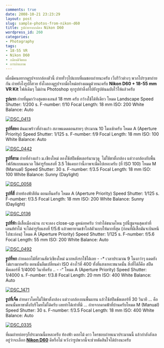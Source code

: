```yaml
---
comments: true
date: 2008-10-21 23:23:29
layout: post
slug: sample-photos-from-nikon-d60
title: รูปถ่ายจากกล้อง Nikon D60
wordpress_id: 260
categories:
- Photography
tags:
- 18-55 VR
- Nikon D60
- กล้องดิจิตอล
- การถ่ายภาพ
---
```


เผื่อมีคนอยากดูรูปจากกล้องตัวนี้ ถ่ายทั่วๆไปแบบที่ผมชอบถ่ายนะครับ เว็บรีวิวต่างๆ พวกโปรๆเขาถ่ายกัน ถ่ายยังไงรูปก็สวย ยังไงลองดูรูปจากมือใหม่อย่างผมดูด้วยนะครับ
**Nikon D60 + 18-55 mm VR Kit**
ไฟล์เดิมๆ ไม่ผ่าน Photoshop
ทุกรูปทำลิ้งก์ไปยังรูปต้นฉบับไว้ให้แล้วครับ

**รูปแรก** ถ่ายที่มุมกว้างสุดของเลนส์ 18 mm ครับ กว้างใช้ได้ทีเดียว
โหมด Landscape
Speed Shutter: 1/200 s.
F-number: f/10
Focal Length: 18 mm
ISO: 200
White Balance: Auto

[![DSC_0413](http://www.armno.in.th/wp-content/uploads/2008/10/dsc-0413-thumb.jpg)](http://www.armno.in.th/wp-content/uploads/2008/10/dsc-0413.jpg)

**รูปที่สอง** ต้นมะพร้าวที่อ่างแก้ว สภาพแดดตอนสายๆ ประมาณ 10 โมงเช้าครับ
โหมด A (Aperture Priority)
Speed Shutter: 1/125 s.
F-number: f/9
Focal Length: 18 mm
ISO: 100
White Balance: Auto

[![DSC_0442](http://www.armno.in.th/wp-content/uploads/2008/10/dsc-0442-thumb.jpg)](http://www.armno.in.th/wp-content/uploads/2008/10/dsc-0442.jpg)

**รูปที่สาม** ถ่ายที่อ่างแก้ว ม.เชียงใหม่ ลองใช้สปีดชัตเตอร์นานๆดู  ไม่ใช้ขาตั้งกล้อง แต่วางกล้องกับพื้น โฟกัสแบบแมนวล ใช้ค่ารูรับแสงที่ 3.5 ใช้แคบกว่านี้ภาพจะมืดไปเยอะครับ (ที่ ISO 100)
โหมด M (Manual)
Speed Shutter: 30 s.
F-number: f/3.5
Focal Length: 18 mm
ISO: 100
White Balance: Sunny (Daylight)

[![DSC_0058](http://www.armno.in.th/wp-content/uploads/2008/10/dsc-0058-thumb.jpg)](http://www.armno.in.th/wp-content/uploads/2008/10/dsc-0058.jpg)

**รูปที่สี่** ถ่ายท้องฟ้าสีส้ม ตอนเย็นครับ
โหมด A (Aperture Priority)
Speed Shutter: 1/125 s.
F-number: f/3.5
Focal Length: 18 mm
ISO: 200
White Balance: Sunny (Daylight)

[![DSC_0136](http://www.armno.in.th/wp-content/uploads/2008/10/dsc-0136-thumb.jpg)](http://www.armno.in.th/wp-content/uploads/2008/10/dsc-0136.jpg)

**รูปที่ห้า** ผีเสื้อเมืองน่าน กะจะลอง close-up ดูหน่อยครับ ว่าทำได้ขนาดไหน รูปนี้ซูมจนสุดเท่าที่เลนส์ทำได้ จะได้ค่ารูรับแสงที่ f/5.6 แล้วพยายามเข้าใกล้ตัวแบบให้มากที่สุด (ก่อนที่ผีเสื้อมันจะบินหนีไปซะก่อน)
โหมด A (Aperture Priority)
Speed Shutter: 1/125 s.
F-number: f/5.6
Focal Length: 55 mm
ISO: 200
White Balance: Auto

[![DSC_0492](http://www.armno.in.th/wp-content/uploads/2008/10/dsc-0492-thumb.jpg)](http://www.armno.in.th/wp-content/uploads/2008/10/dsc-0492.jpg)

**รูปที่หก** ถ่ายดอกไม้ที่สวนสัตว์เชียงใหม่ ฉากหลังรกใช้ได้เลย - -* เวลาประมาณ 9 โมงกว่าๆ แดดยังไม่แรงมากครับ ตอนนั้นลืมเปลี่ยนค่า ISO ค้างไว้ที่ 400 ทั้งที่แสงเยอะขนาดนั้น สิ่งที่ได้ก็คือ สปีดชัตเตอร์ที่ 1/4000 วินาทีครับ .. - -“
โหมด A (Aperture Priority)
Speed Shutter: 1/4000 s.
F-number: f/3.8
Focal Length: 20 mm
ISO: 400
White Balance: Auto

[![DSC_1471](http://www.armno.in.th/wp-content/uploads/2008/10/dsc-1471-thumb.jpg)](http://www.armno.in.th/wp-content/uploads/2008/10/dsc-1471.jpg)

**รูปที่เจ็ด** ถ่ายดาวโดยไม่ใช้ขาตั้งกล้อง แต่วางกล้องบนพื้นแทน แล้วใช้สปีดชัตเตอร์ที่ 30 วินาที … คือตอนนั้นหาขาตั้งกับรีโมทไม่ได้ครับ เลยทำได้เท่าที่มี … ถ่ายจากดาดฟ้าที่บ้านครับโหมด M (Manual)
Speed Shutter: 30 s.
F-number: f/3.5
Focal Length: 18 mm
ISO: 400
White Balance: Auto

[![DSC_0335](http://www.armno.in.th/wp-content/uploads/2008/10/dsc-0335-thumb.jpg)](http://www.armno.in.th/wp-content/uploads/2008/10/dsc-0335.jpg)

ที่ผมถ่ายบ่อยๆก็ประมาณนี้แหละครับ ท้องฟ้า ดอกไม้ ดาว ใครชอบถ่ายแนวประมาณนี้ แล้วกำลังลังเลอยู่ว่าจะเลือก **[Nikon D60](http://www.armno.in.th/20081021/%E0%B8%A3%E0%B8%B5%E0%B8%A7%E0%B8%B4%E0%B8%A7-nikon-d60-%E0%B9%80%E0%B8%AB%E0%B8%A3%E0%B8%AD%E0%B9%80%E0%B8%99%E0%B8%B5%E0%B9%88%E0%B8%A2)** ดีหรือไม่ หวังว่ารูปพวกนี้จะช่วยตัดสินใจได้บ้างนะครับ
